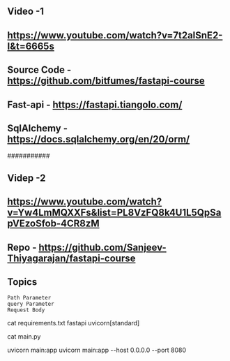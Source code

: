 ## Video -1
## https://www.youtube.com/watch?v=7t2alSnE2-I&t=6665s
## Source Code - https://github.com/bitfumes/fastapi-course
## Fast-api - https://fastapi.tiangolo.com/
## SqlAlchemy - https://docs.sqlalchemy.org/en/20/orm/

###########
## Videp -2
## https://www.youtube.com/watch?v=Yw4LmMQXXFs&list=PL8VzFQ8k4U1L5QpSapVEzoSfob-4CR8zM
## Repo - https://github.com/Sanjeev-Thiyagarajan/fastapi-course

## Topics
```
Path Parameter
query Parameter
Request Body

```
cat requirements.txt
fastapi 
uvicorn[standard]

cat main.py


uvicorn main:app
uvicorn main:app --host 0.0.0.0 --port 8080

 
```
